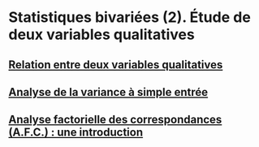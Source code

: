 # Statistiques bivariées (2). Étude de deux variables qualitatives

## [Relation entre deux variables qualitatives](./Topo/Chapitre-12.md)

## [Analyse de la variance à simple entrée](./Topo/Chapitre-13.md)

## [Analyse factorielle des correspondances (A.F.C.) : une introduction](./Topo/Chapitre-14.md)
